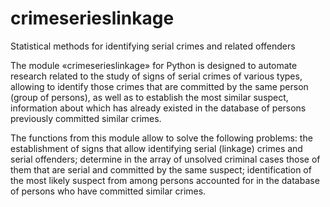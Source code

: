 # crimeserieslinkage
Statistical methods for identifying serial crimes and related offenders

The module «crimeserieslinkage» for Python is designed to automate research related to the study of signs of serial crimes of various types, allowing to identify those crimes that are committed by the same person (group of persons), as well as to establish the most similar suspect, information about which has already existed in the database of persons previously committed similar crimes.

The functions from this module allow to solve the following problems: the establishment of signs that allow identifying serial (linkage) crimes and serial offenders; determine in the array of unsolved criminal cases those of them that are serial and committed by the same suspect; identification of the most likely suspect from among persons accounted for in the database of persons who have committed similar crimes.
